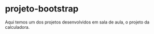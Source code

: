 # projeto-bootstrap

Aqui temos um dos projetos desenvolvidos em sala de aula, o projeto da calculadora.
